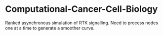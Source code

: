 # Computational-Cancer-Cell-Biology
Ranked asynchronous simulation of RTK signalling. Need to process nodes one at a time to generate a smoother curve.
